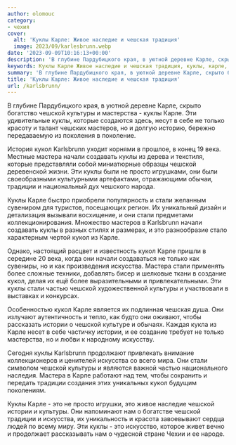 ```yaml
---
author: olomouc
category:
- чехия
cover:
  alt: 'Куклы Карле: Живое наследие и чешская традиция'
  image: 2023/09/karlesbrunn.webp
date: '2023-09-09T10:16:13+00:00'
description: 'В глубине Пардубицкого края, в уютной деревне Карле, скрыто богатство чешской культуры и мастерства - куклы Карле. Эти удивительные куклы, которые...'
keywords: Куклы Карле Живое наследие и чешская традиция, куклы, карле, чешской, кукол, стали, культуры, это, только, karlsbrunn, мастера, начали, традиции, искусства, истории, мастерства
summary: 'В глубине Пардубицкого края, в уютной деревне Карле, скрыто богатство чешской культуры и мастерства - куклы Карле. Эти удивительные куклы, которые...'
title: 'Куклы Карле: Живое наследие и чешская традиция'
url: /karlsbrunn/
---
```


В глубине Пардубицкого края, в уютной деревне Карле, скрыто богатство чешской культуры и мастерства \- куклы Карле. Эти удивительные куклы, которые создаются здесь, несут в себе не только красоту и талант чешских мастеров, но и долгую историю, бережно передаваемую из поколения в поколение.

История кукол Karlsbrunn уходит корнями в прошлое, в конец 19 века. Местные мастера начали создавать куклы из дерева и текстиля, которые представляли собой миниатюрные образцы чешской деревенской жизни. Эти куклы были не просто игрушками, они были своеобразными культурными артефактами, отражающими обычаи, традиции и национальный дух чешского народа.

Куклы Карле быстро приобрели популярность и стали желанным сувениром для туристов, посещающих регион. Их уникальный дизайн и детализация вызывали восхищение, и они стали предметами коллекционирования. Множество мастеров в Karlsbrunn начали создавать куклы в разных стилях и размерах, и это разнообразие стало характерным чертой кукол из Карле.

Однако, настоящий расцвет и известность кукол Карле пришли в середине 20 века, когда они начали создаваться не только как сувениры, но и как произведения искусства. Мастера стали применять более сложные техники, добавлять бисер и шелковые ткани в создание кукол, делая их ещё более выразительными и привлекательными. Эти куклы стали частью чешской художественной культуры и участвовали в выставках и конкурсах.

Особенностью кукол Карле является их подлинная чешская душа. Они излучают аутентичность и тепло, как будто они оживают, чтобы рассказать истории о чешской культуре и обычаях. Каждая кукла из Карле несет в себе частичку истории, и ее создание требует не только мастерства, но и любви к народному искусству.

Сегодня куклы Karlsbrunn продолжают привлекать внимание коллекционеров и ценителей искусства со всего мира. Они стали символом чешской культуры и являются важной частью национального наследия. Мастера в Карле работают над тем, чтобы сохранить и передать традиции создания этих уникальных кукол будущим поколениям.

Куклы Карле \- это не просто игрушки, это живое наследие чешской истории и культуры. Они напоминают нам о богатстве чешской традиции и искусства, их уникальность и красота завоевывают сердца людей по всему миру. Эти куклы \- это искусство, которое живет вечно и продолжает рассказывать нам о чудесной стране Чехии и ее народе.